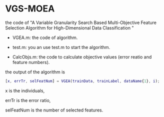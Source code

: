 # VGS-MOEA

the code of "A Variable Granularity Search Based Multi-Objective Feature Selection Algorithm for High-Dimensional Data Classification "

- VGEA.m: the code of algorithm.

- test.m: you an use test.m to start the algorithm.

- CalcObjs.m: the code to calculate objective values (error reatio and feature numbers).

the output of the algorithm is 

``` matlab
[x, errTr, selFeatNum] = VGEA(trainData, trainLabel, dataName{1}, i);
```

x is the individuals,

errTr is the error ratio,

selFeatNum is the number of selected features.